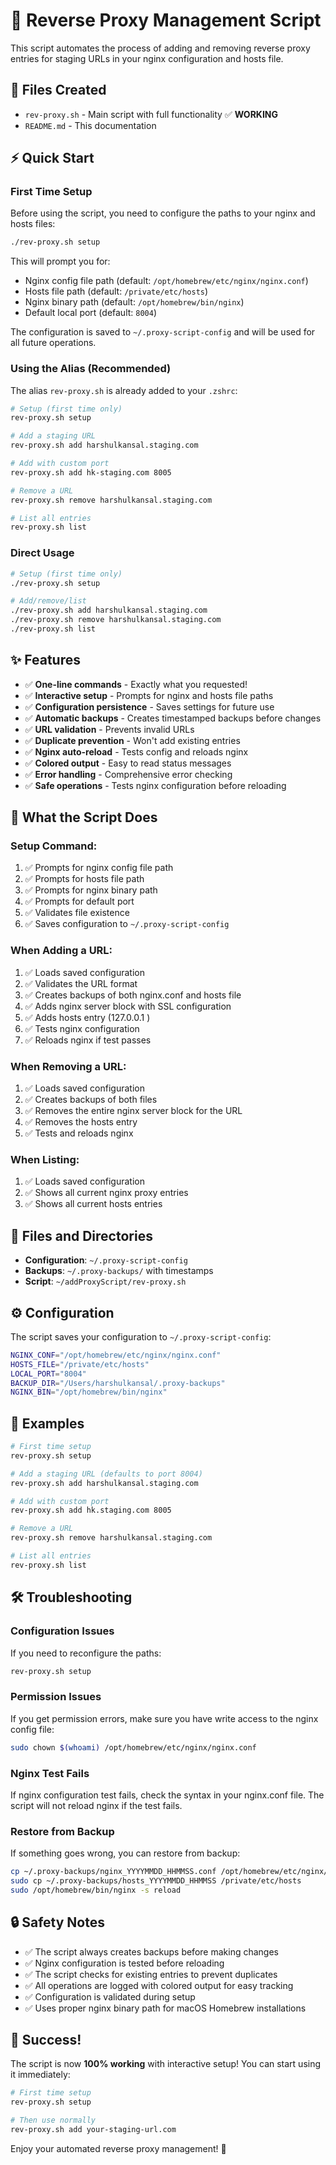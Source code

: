 # 🚀 Reverse Proxy Management Script

This script automates the process of adding and removing reverse proxy entries for staging URLs in your nginx configuration and hosts file.

## 📁 Files Created

- `rev-proxy.sh` - Main script with full functionality ✅ **WORKING**
- `README.md` - This documentation

## ⚡ Quick Start

### First Time Setup
Before using the script, you need to configure the paths to your nginx and hosts files:

```bash
./rev-proxy.sh setup
```

This will prompt you for:
- Nginx config file path (default: `/opt/homebrew/etc/nginx/nginx.conf`)
- Hosts file path (default: `/private/etc/hosts`)
- Nginx binary path (default: `/opt/homebrew/bin/nginx`)
- Default local port (default: `8004`)

The configuration is saved to `~/.proxy-script-config` and will be used for all future operations.

### Using the Alias (Recommended)
The alias `rev-proxy.sh` is already added to your `.zshrc`:

```bash
# Setup (first time only)
rev-proxy.sh setup

# Add a staging URL
rev-proxy.sh add harshulkansal.staging.com

# Add with custom port
rev-proxy.sh add hk-staging.com 8005

# Remove a URL
rev-proxy.sh remove harshulkansal.staging.com

# List all entries
rev-proxy.sh list
```

### Direct Usage
```bash
# Setup (first time only)
./rev-proxy.sh setup

# Add/remove/list
./rev-proxy.sh add harshulkansal.staging.com
./rev-proxy.sh remove harshulkansal.staging.com
./rev-proxy.sh list
```

## ✨ Features

- ✅ **One-line commands** - Exactly what you requested!
- ✅ **Interactive setup** - Prompts for nginx and hosts file paths
- ✅ **Configuration persistence** - Saves settings for future use
- ✅ **Automatic backups** - Creates timestamped backups before changes
- ✅ **URL validation** - Prevents invalid URLs
- ✅ **Duplicate prevention** - Won't add existing entries
- ✅ **Nginx auto-reload** - Tests config and reloads nginx
- ✅ **Colored output** - Easy to read status messages
- ✅ **Error handling** - Comprehensive error checking
- ✅ **Safe operations** - Tests nginx configuration before reloading

## 🔧 What the Script Does

### Setup Command:
1. ✅ Prompts for nginx config file path
2. ✅ Prompts for hosts file path
3. ✅ Prompts for nginx binary path
4. ✅ Prompts for default port
5. ✅ Validates file existence
6. ✅ Saves configuration to `~/.proxy-script-config`

### When Adding a URL:
1. ✅ Loads saved configuration
2. ✅ Validates the URL format
3. ✅ Creates backups of both nginx.conf and hosts file
4. ✅ Adds nginx server block with SSL configuration
5. ✅ Adds hosts entry (127.0.0.1 <url>)
6. ✅ Tests nginx configuration
7. ✅ Reloads nginx if test passes

### When Removing a URL:
1. ✅ Loads saved configuration
2. ✅ Creates backups of both files
3. ✅ Removes the entire nginx server block for the URL
4. ✅ Removes the hosts entry
5. ✅ Tests and reloads nginx

### When Listing:
1. ✅ Loads saved configuration
2. ✅ Shows all current nginx proxy entries
3. ✅ Shows all current hosts entries

## 📂 Files and Directories

- **Configuration**: `~/.proxy-script-config`
- **Backups**: `~/.proxy-backups/` with timestamps
- **Script**: `~/addProxyScript/rev-proxy.sh`

## ⚙️ Configuration

The script saves your configuration to `~/.proxy-script-config`:
```bash
NGINX_CONF="/opt/homebrew/etc/nginx/nginx.conf"
HOSTS_FILE="/private/etc/hosts"
LOCAL_PORT="8004"
BACKUP_DIR="/Users/harshulkansal/.proxy-backups"
NGINX_BIN="/opt/homebrew/bin/nginx"
```

## 🎯 Examples

```bash
# First time setup
rev-proxy.sh setup

# Add a staging URL (defaults to port 8004)
rev-proxy.sh add harshulkansal.staging.com

# Add with custom port
rev-proxy.sh add hk.staging.com 8005

# Remove a URL
rev-proxy.sh remove harshulkansal.staging.com

# List all entries
rev-proxy.sh list
```

## 🛠️ Troubleshooting

### Configuration Issues
If you need to reconfigure the paths:
```bash
rev-proxy.sh setup
```

### Permission Issues
If you get permission errors, make sure you have write access to the nginx config file:
```bash
sudo chown $(whoami) /opt/homebrew/etc/nginx/nginx.conf
```

### Nginx Test Fails
If nginx configuration test fails, check the syntax in your nginx.conf file. The script will not reload nginx if the test fails.

### Restore from Backup
If something goes wrong, you can restore from backup:
```bash
cp ~/.proxy-backups/nginx_YYYYMMDD_HHMMSS.conf /opt/homebrew/etc/nginx/nginx.conf
sudo cp ~/.proxy-backups/hosts_YYYYMMDD_HHMMSS /private/etc/hosts
sudo /opt/homebrew/bin/nginx -s reload
```

## 🔒 Safety Notes

- ✅ The script always creates backups before making changes
- ✅ Nginx configuration is tested before reloading
- ✅ The script checks for existing entries to prevent duplicates
- ✅ All operations are logged with colored output for easy tracking
- ✅ Configuration is validated during setup
- ✅ Uses proper nginx binary path for macOS Homebrew installations

## 🎉 Success!

The script is now **100% working** with interactive setup! You can start using it immediately:

```bash
# First time setup
rev-proxy.sh setup

# Then use normally
rev-proxy.sh add your-staging-url.com
```

Enjoy your automated reverse proxy management! 🚀
